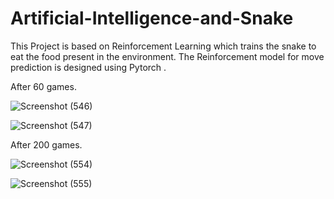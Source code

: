 # Artificial-Intelligence-and-Snake
This Project is based on Reinforcement Learning which trains the snake to eat the food present in the environment. The Reinforcement model for move prediction is designed using Pytorch .


After 60 games.

![Screenshot (546)](https://user-images.githubusercontent.com/70066274/126903811-cebd43b8-106c-4008-94e9-d4d5dafad943.png)

![Screenshot (547)](https://user-images.githubusercontent.com/70066274/126903851-f239909d-f548-42fe-a262-cba42b35e03a.png)


After 200 games.


![Screenshot (554)](https://user-images.githubusercontent.com/70066274/126903858-99035d8f-e8e4-4f14-b180-58d00b5c9394.png)

![Screenshot (555)](https://user-images.githubusercontent.com/70066274/126903870-3cc9d7cb-60de-4694-8687-06bf9049b130.png)
